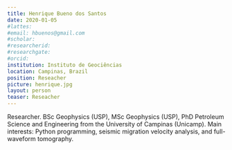 ```yaml
---
title: Henrique Bueno dos Santos
date: 2020-01-05
#lattes:
#email: hbuenos@gmail.com
#scholar:
#researcherid:
#researchgate:
#orcid:
institution: Instituto de Geociências
location: Campinas, Brazil
position: Reseacher
picture: henrique.jpg
layout: person
teaser: Reseacher
---
```


Researcher. BSc Geophysics (USP), MSc Geophysics (USP), PhD Petroleum Science
and Engineering from the University of Campinas (Unicamp). Main interests:
Python programming, seismic migration velocity analysis, and full-waveform
tomography.
